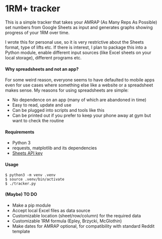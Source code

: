 # 1RM+ tracker
This is a simple tracker that takes your AMRAP (As Many Reps As Possible) set numbers from Google Sheets as input and 
generates graphs showing progress of your 1RM over time. 

I wrote this for personal use, so it is very restrictive about the Sheets format, type of lifts etc. If there is 
interest, I plan to package this into a Python module, enable different input sources (like Excel sheets on your local 
storage), different programs etc.

#### Why spreadsheets and not an app?
For some weird reason, everyone seems to have defaulted to mobile apps even for use cases where something else like a 
website or a spreadsheet makes sense. My reasons for using spreadsheets are simple:
* No dependence on an app (many of which are abandoned in time)
* Easy to read, update and use
* Can be plugged into scripts and tools like this
* Can be printed out if you prefer to keep your phone away at gym but want to check the routine

#### Requirements
* Python 3
* requests, matplotlib and its dependencies
* [Sheets API key](https://developers.google.com/sheets/api/quickstart/python)

#### Usage
```
$ python3 -m venv .venv
$ source .venv/bin/activate
$ ./tracker.py
```

#### (Maybe) TO DO
* Make a pip module
* Accept local Excel files as data source
* Customizable location (sheet/row/column) for the required data
* Customizable 1RM formula (Epley, Brzycki, McGlothin)
* Make dates for AMRAP optional, for compatibility with standard Reddit template
